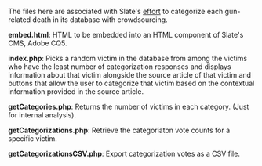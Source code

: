 The files here are associated with Slate's [effort](http://www.slate.com/articles/news_and_politics/crime/2013/11/gun_deaths_in_america_help_slate_dig_deeper_into_the_data.html) to categorize each gun-related death in its database with crowdsourcing.

<strong>embed.html</strong>: HTML to be embedded into an HTML component of Slate's CMS, Adobe CQ5.

<strong>index.php</strong>: Picks a random victim in the database from among the victims who have the least number of categorization responses and displays information about that victim alongside the source article of that victim and buttons that allow the user to categorize that victim based on the contextual information provided in the source article.

<strong>getCategories.php</strong>: Returns the number of victims in each category. (Just for internal analysis).

<strong>getCategorizations.php</strong>: Retrieve the categoriaton vote counts for a specific victim.

<strong>getCategorizationsCSV.php</strong>: Export categorization votes as a CSV file.